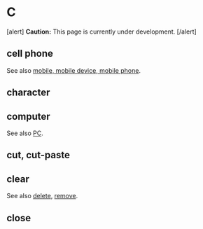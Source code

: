 # C

[alert] **Caution:** This page is currently under development. [/alert]

## cell phone

See also [mobile, mobile device, mobile phone](m.md).

## character
## computer


See also [PC](https://make.wordpress.org/docs/style-guide/word-list/p/#pc).

## cut, cut-paste
## clear


See also [delete](https://make.wordpress.org/docs/style-guide/word-list/d/#delete), [remove](https://make.wordpress.org/docs/style-guide/word-list/r/#remove).

## close
